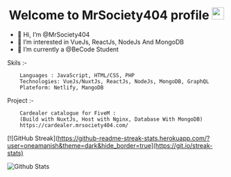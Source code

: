 <h1 align="center">
  Welcome to MrSociety404 profile 
  <img src="https://media.giphy.com/media/hvRJCLFzcasrR4ia7z/giphy.gif" width="28">
</h1>

- 👋 Hi, I’m @MrSociety404
- 👀 I’m interested in VueJs, ReactJs, NodeJs And MongoDB
- 🌱 I’m currently a @BeCode Student

Skils :-


        Languages : JavaScript, HTML/CSS, PHP
        Technologies: VueJs/NuxtJs, ReactJs, NodeJs, MongoDB, GraphQL
        Plateform: Netlify, MangoDB

Project :-
        
        Cardealer catalogue for FiveM :
        (Build with NuxtJs, Host with Nginx, Database With MongoDB)
        https://cardealer.mrsociety404.com/ 
        
[![GitHub Streak](https://github-readme-streak-stats.herokuapp.com/?user=oneamanish&theme=dark&hide_border=true](https://git.io/streak-stats)

![Github Stats](https://github-readme-stats.vercel.app/api?username=MrSociety404&theme=radical)
        
<!---
MrSociety404/MrSociety404 is a ✨ special ✨ repository because its `README.md` (this file) appears on your GitHub profile.
You can click the Preview link to take a look at your changes.
--->
